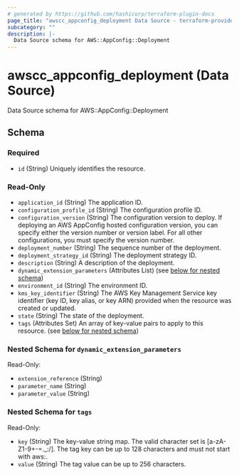 ```yaml
---
# generated by https://github.com/hashicorp/terraform-plugin-docs
page_title: "awscc_appconfig_deployment Data Source - terraform-provider-awscc"
subcategory: ""
description: |-
  Data Source schema for AWS::AppConfig::Deployment
---
```


# awscc_appconfig_deployment (Data Source)

Data Source schema for AWS::AppConfig::Deployment



<!-- schema generated by tfplugindocs -->
## Schema

### Required

- `id` (String) Uniquely identifies the resource.

### Read-Only

- `application_id` (String) The application ID.
- `configuration_profile_id` (String) The configuration profile ID.
- `configuration_version` (String) The configuration version to deploy. If deploying an AWS AppConfig hosted configuration version, you can specify either the version number or version label. For all other configurations, you must specify the version number.
- `deployment_number` (String) The sequence number of the deployment.
- `deployment_strategy_id` (String) The deployment strategy ID.
- `description` (String) A description of the deployment.
- `dynamic_extension_parameters` (Attributes List) (see [below for nested schema](#nestedatt--dynamic_extension_parameters))
- `environment_id` (String) The environment ID.
- `kms_key_identifier` (String) The AWS Key Management Service key identifier (key ID, key alias, or key ARN) provided when the resource was created or updated.
- `state` (String) The state of the deployment.
- `tags` (Attributes Set) An array of key-value pairs to apply to this resource. (see [below for nested schema](#nestedatt--tags))

<a id="nestedatt--dynamic_extension_parameters"></a>
### Nested Schema for `dynamic_extension_parameters`

Read-Only:

- `extension_reference` (String)
- `parameter_name` (String)
- `parameter_value` (String)


<a id="nestedatt--tags"></a>
### Nested Schema for `tags`

Read-Only:

- `key` (String) The key-value string map. The valid character set is [a-zA-Z1-9+-=._:/]. The tag key can be up to 128 characters and must not start with aws:.
- `value` (String) The tag value can be up to 256 characters.
